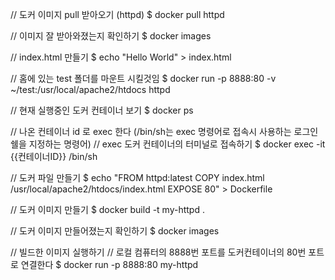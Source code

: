 // 도커 이미지 pull 받아오기 (httpd)
$ docker pull httpd

// 이미지 잘 받아와졌는지 확인하기
$ docker images

// index.html 만들기
$ echo "Hello World" > index.html

// 홈에 있는 test 폴더를 마운트 시킬것임
$ docker run -p 8888:80 -v ~/test:/usr/local/apache2/htdocs httpd

// 현재 실행중인 도커 컨테이너 보기
$ docker ps

// 나온 컨테이너 id 로 exec 한다 (/bin/sh는 exec 명령어로 접속시 사용하는 로그인쉘을 지정하는 명령어)
// exec 도커 컨테이너의 터미널로 접속하기
$ docker exec -it {{컨테이너ID}} /bin/sh

// 도커 파일 만들기
$ echo "FROM httpd:latest
COPY index.html /usr/local/apache2/htdocs/index.html
EXPOSE 80" > Dockerfile

// 도커 이미지 만들기
$ docker build -t my-httpd .

// 도커 이미지 만들어졌는지 확인하기
$ docker images

// 빌드한 이미지 실행하기
// 로컬 컴퓨터의 8888번 포트를 도커컨테이너의 80번 포트로 연결한다
$ docker run -p 8888:80 my-httpd

